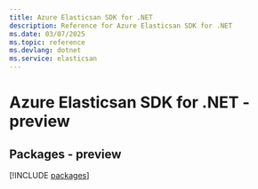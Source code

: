 ```yaml
---
title: Azure Elasticsan SDK for .NET
description: Reference for Azure Elasticsan SDK for .NET
ms.date: 03/07/2025
ms.topic: reference
ms.devlang: dotnet
ms.service: elasticsan
---
```

# Azure Elasticsan SDK for .NET - preview
## Packages - preview
[!INCLUDE [packages](elasticsan-index.md)]
